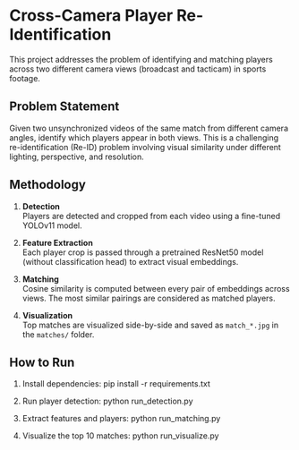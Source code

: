 # Cross-Camera Player Re-Identification

This project addresses the problem of identifying and matching players across two different camera views (broadcast and tacticam) in sports footage.

## Problem Statement

Given two unsynchronized videos of the same match from different camera angles, identify which players appear in both views. This is a challenging re-identification (Re-ID) problem involving visual similarity under different lighting, perspective, and resolution.

## Methodology

1. **Detection**  
   Players are detected and cropped from each video using a fine-tuned YOLOv11 model.

2. **Feature Extraction**  
   Each player crop is passed through a pretrained ResNet50 model (without classification head) to extract visual embeddings.

3. **Matching**  
   Cosine similarity is computed between every pair of embeddings across views. The most similar pairings are considered as matched players.

4. **Visualization**  
   Top matches are visualized side-by-side and saved as `match_*.jpg` in the `matches/` folder.


## How to Run

1. Install dependencies:
   pip install -r requirements.txt

2. Run player detection:
    python run_detection.py

3. Extract features and players:
    python run_matching.py

4. Visualize the top 10 matches:
    python run_visualize.py
